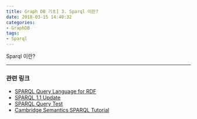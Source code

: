 ```yaml
---
title: Graph DB 기초] 3. Sparql 이란?
date: 2018-03-15 14:40:32
categories:
- GraphDB
tags:
- Sparql
---
```


Sparql 이란?

---

### 관련 링크
* [SPARQL Query Language for RDF](https://www.w3.org/2001/sw/DataAccess/rq23/)
* [SPARQL 1.1 Update](https://www.w3.org/TR/sparql11-update/#insertData)
* [SPARQL Query Test](https://www.w3.org/2001/sw/DataAccess/rq23/examples.html)
* [Cambridge Semantics SPARQL Tutorial](https://www.cambridgesemantics.com/blog/semantic-university/learn-sparql/sparql-by-example/)

